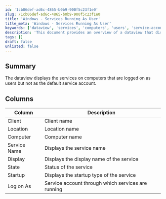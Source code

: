 ```yaml
---
id: '1cb06def-ad6c-4865-b0b9-900f5c23f1e0'
slug: /1cb06def-ad6c-4865-b0b9-900f5c23f1e0
title: 'Windows - Services Running As User'
title_meta: 'Windows - Services Running As User'
keywords: ['dataview', 'services', 'computers', 'users', 'service-account']
description: 'This document provides an overview of a dataview that displays services running on computers where users are logged in, excluding the default service account. It includes details such as client name, location, computer name, service name, display name, service status, startup type, and the service account being used.'
tags: []
draft: false
unlisted: false
---
```


## Summary

The dataview displays the services on computers that are logged on as users but not as the default service account.

## Columns

| Column       | Description                                         |
|--------------|-----------------------------------------------------|
| Client       | Client name                                         |
| Location     | Location name                                       |
| Computer     | Computer name                                       |
| Service Name | Displays the service name                           |
| Display      | Displays the display name of the service           |
| State        | Status of the service                               |
| Startup      | Displays the startup type of the service            |
| Log on As    | Service account through which services are running   |